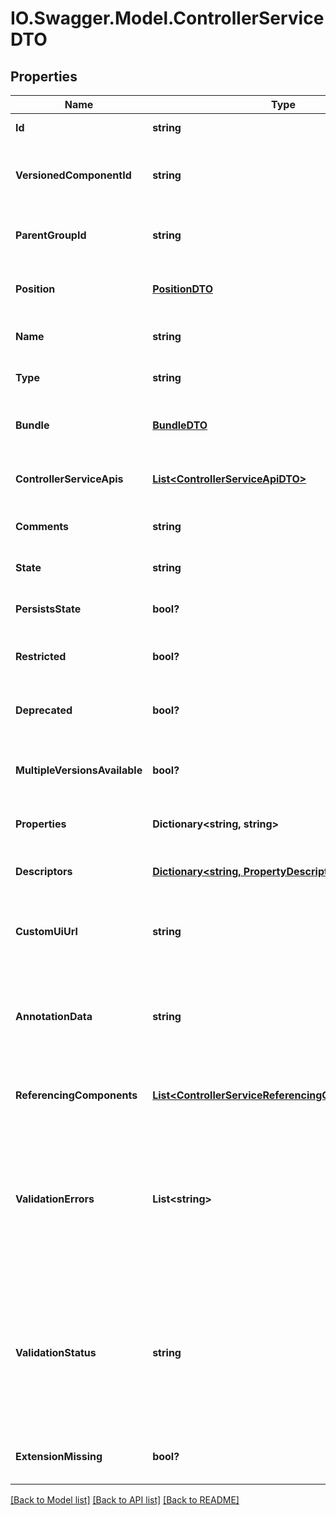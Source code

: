 # IO.Swagger.Model.ControllerServiceDTO
## Properties

Name | Type | Description | Notes
------------ | ------------- | ------------- | -------------
**Id** | **string** | The id of the component. | [optional] 
**VersionedComponentId** | **string** | The ID of the corresponding component that is under version control | [optional] 
**ParentGroupId** | **string** | The id of parent process group of this component if applicable. | [optional] 
**Position** | [**PositionDTO**](PositionDTO.md) | The position of this component in the UI if applicable. | [optional] 
**Name** | **string** | The name of the controller service. | [optional] 
**Type** | **string** | The type of the controller service. | [optional] 
**Bundle** | [**BundleDTO**](BundleDTO.md) | The details of the artifact that bundled this processor type. | [optional] 
**ControllerServiceApis** | [**List&lt;ControllerServiceApiDTO&gt;**](ControllerServiceApiDTO.md) | Lists the APIs this Controller Service implements. | [optional] 
**Comments** | **string** | The comments for the controller service. | [optional] 
**State** | **string** | The state of the controller service. | [optional] 
**PersistsState** | **bool?** | Whether the controller service persists state. | [optional] 
**Restricted** | **bool?** | Whether the controller service requires elevated privileges. | [optional] 
**Deprecated** | **bool?** | Whether the ontroller service has been deprecated. | [optional] 
**MultipleVersionsAvailable** | **bool?** | Whether the controller service has multiple versions available. | [optional] 
**Properties** | **Dictionary&lt;string, string&gt;** | The properties of the controller service. | [optional] 
**Descriptors** | [**Dictionary&lt;string, PropertyDescriptorDTO&gt;**](PropertyDescriptorDTO.md) | The descriptors for the controller service properties. | [optional] 
**CustomUiUrl** | **string** | The URL for the controller services custom configuration UI if applicable. | [optional] 
**AnnotationData** | **string** | The annotation for the controller service. This is how the custom UI relays configuration to the controller service. | [optional] 
**ReferencingComponents** | [**List&lt;ControllerServiceReferencingComponentEntity&gt;**](ControllerServiceReferencingComponentEntity.md) | All components referencing this controller service. | [optional] 
**ValidationErrors** | **List&lt;string&gt;** | The validation errors from the controller service. These validation errors represent the problems with the controller service that must be resolved before it can be enabled. | [optional] 
**ValidationStatus** | **string** | Indicates whether the ControllerService is valid, invalid, or still in the process of validating (i.e., it is unknown whether or not the ControllerService is valid) | [optional] 
**ExtensionMissing** | **bool?** | Whether the underlying extension is missing. | [optional] 

[[Back to Model list]](../README.md#documentation-for-models) [[Back to API list]](../README.md#documentation-for-api-endpoints) [[Back to README]](../README.md)

